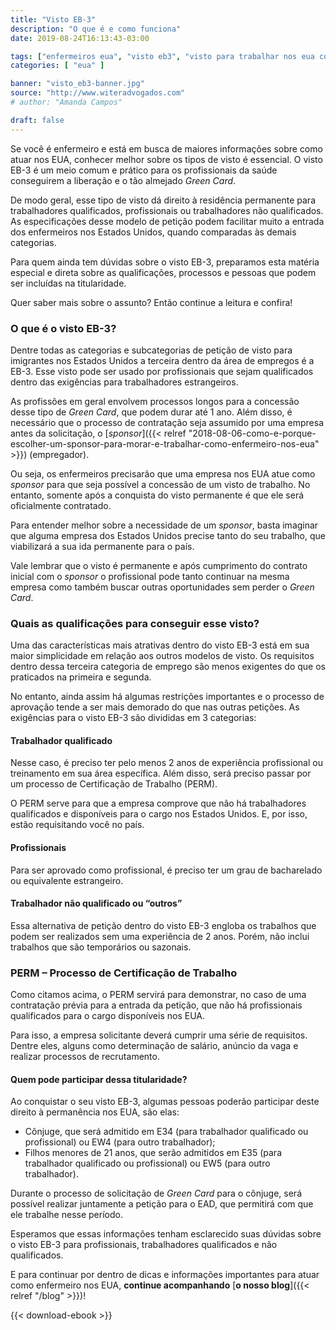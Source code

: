 ```yaml
---
title: "Visto EB-3"
description: "O que é e como funciona"
date: 2019-08-24T16:13:43-03:00

tags: ["enfermeiros eua", "visto eb3", "visto para trabalhar nos eua como enfermeiro"]
categories: [ "eua" ]

banner: "visto_eb3-banner.jpg"
source: "http://www.witeradvogados.com"
# author: "Amanda Campos"

draft: false
---
```


Se você é enfermeiro e está em busca de maiores informações sobre como atuar nos EUA, conhecer melhor sobre os tipos de visto é essencial. O visto EB-3 é um meio comum e prático para os profissionais da saúde conseguirem a liberação e o tão almejado *Green Card*.

De modo geral, esse tipo de visto dá direito à residência permanente para trabalhadores qualificados, profissionais ou trabalhadores não qualificados. As especificações desse modelo de petição podem facilitar muito a entrada dos enfermeiros nos Estados Unidos, quando comparadas às demais categorias.

Para quem ainda tem dúvidas sobre o visto EB-3, preparamos esta matéria especial e direta sobre as qualificações, processos e pessoas que podem ser incluídas na titularidade.

Quer saber mais sobre o assunto? Então continue a leitura e confira!

### O que é o visto EB-3?

Dentre todas as categorias e subcategorias de petição de visto para imigrantes nos Estados Unidos a terceira dentro da área de empregos é a EB-3. Esse visto pode ser usado por profissionais que sejam qualificados dentro das exigências para trabalhadores estrangeiros.

As profissões em geral envolvem processos longos para a concessão desse tipo de *Green Card*, que podem durar até 1 ano. Além disso, é necessário que o processo de contratação seja assumido por uma empresa antes da solicitação, o [*sponsor*]({{< relref "2018-08-06-como-e-porque-escolher-um-sponsor-para-morar-e-trabalhar-como-enfermeiro-nos-eua" >}}) (empregador).

Ou seja, os enfermeiros precisarão que uma empresa nos EUA atue como *sponsor* para que seja possível a concessão de um visto de trabalho. No entanto, somente após a conquista do visto permanente é que ele será oficialmente contratado.

Para entender melhor sobre a necessidade de um *sponsor*, basta imaginar que alguma empresa dos Estados Unidos precise tanto do seu trabalho, que viabilizará a sua ida permanente para o país.

Vale lembrar que o visto é permanente e após cumprimento do contrato inicial com o *sponsor* o profissional pode tanto continuar na mesma empresa como também buscar outras oportunidades sem perder o *Green Card*.

### Quais as qualificações para conseguir esse visto?

Uma das características mais atrativas dentro do visto EB-3 está em sua maior simplicidade em relação aos outros modelos de visto. Os requisitos dentro dessa terceira categoria de emprego são menos exigentes do que os praticados na primeira e segunda.

No entanto, ainda assim há algumas restrições importantes e o processo de aprovação tende a ser mais demorado do que nas outras petições. As exigências para o visto EB-3 são divididas em 3 categorias:

#### Trabalhador qualificado

Nesse caso, é preciso ter pelo menos 2 anos de experiência profissional ou treinamento em sua área específica. Além disso, será preciso passar por um processo de Certificação de Trabalho (PERM).

O PERM serve para que a empresa comprove que não há trabalhadores qualificados e disponíveis para o cargo nos Estados Unidos. E, por isso, estão requisitando você no país.

#### Profissionais

Para ser aprovado como profissional, é preciso ter um grau de bacharelado ou equivalente estrangeiro.

#### Trabalhador não qualificado ou “outros”

Essa alternativa de petição dentro do visto EB-3 engloba os trabalhos que podem ser realizados sem uma experiência de 2 anos. Porém, não inclui trabalhos que são temporários ou sazonais. 

### PERM – Processo de Certificação de Trabalho

Como citamos acima, o PERM servirá para demonstrar, no caso de uma contratação prévia para a entrada da petição, que não há profissionais qualificados para o cargo disponíveis nos EUA. 

Para isso, a empresa solicitante deverá cumprir uma série de requisitos. Dentre eles, alguns como determinação de salário, anúncio da vaga e realizar processos de recrutamento.

#### Quem pode participar dessa titularidade?

Ao conquistar o seu visto EB-3, algumas pessoas poderão participar deste direito à permanência nos EUA, são elas:

- Cônjuge, que será admitido em E34 (para trabalhador qualificado ou profissional) ou EW4 (para outro trabalhador);
- Filhos menores de 21 anos, que serão admitidos em E35 (para trabalhador qualificado ou profissional) ou EW5 (para outro trabalhador).

Durante o processo de solicitação de *Green Card* para o cônjuge, será possível realizar juntamente a petição para o EAD, que permitirá com que ele trabalhe nesse período.

Esperamos que essas informações tenham esclarecido suas dúvidas sobre o visto EB-3 para profissionais, trabalhadores qualificados e não qualificados.

E para continuar por dentro de dicas e informações importantes para atuar como enfermeiro nos EUA, **continue acompanhando** [**o nosso blog**]({{< relref "/blog" >}})!

{{< download-ebook >}}
